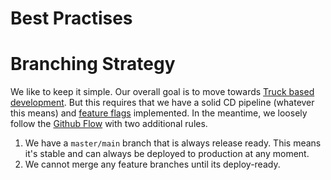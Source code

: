 # Best Practises

# Branching Strategy
We like to keep it simple. Our overall goal is to move towards [Truck based development](https://trunkbaseddevelopment.com/). But this requires that we have a solid CD pipeline (whatever this means) and [feature flags](https://www.optimizely.com/optimization-glossary/feature-flags/) implemented. In the meantime, we loosely follow the [Github Flow](https://guides.github.com/introduction/flow/#:~:text=GitHub%20flow%20is%20a%20lightweight,Created%20with%20Snap) with two additional rules.

1. We have a `master/main` branch that is always release ready. This means it's stable and can always be deployed to production at any moment.
2. We cannot merge any feature branches until its deploy-ready.

